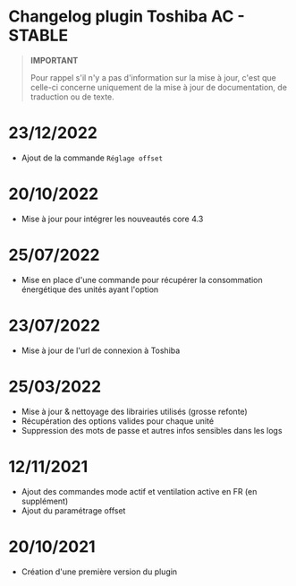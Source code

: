 # Changelog plugin Toshiba AC - STABLE  

>**IMPORTANT**
>
>Pour rappel s'il n'y a pas d'information sur la mise à jour, c'est que celle-ci concerne uniquement de la mise à jour de documentation, de traduction ou de texte.

# 23/12/2022

- Ajout de la commande `Réglage offset`

# 20/10/2022

- Mise à jour pour intégrer les nouveautés core 4.3

# 25/07/2022

- Mise en place d'une commande pour récupérer la consommation énergétique des unités ayant l'option

# 23/07/2022

- Mise à jour de l'url de connexion à Toshiba

# 25/03/2022

- Mise à jour & nettoyage des librairies utilisés (grosse refonte)  
- Récupération des options valides pour chaque unité  
- Suppression des mots de passe et autres infos sensibles dans les logs  

# 12/11/2021  

- Ajout des commandes mode actif et ventilation active en FR (en supplément)
- Ajout du paramétrage offset

# 20/10/2021  

- Création d'une première version du plugin
